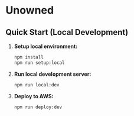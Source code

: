 # Unowned

## Quick Start (Local Development)

1. **Setup local environment:**

   ```bash
   npm install
   npm run setup:local
   ```

2. **Run local development server:**

   ```bash
   npm run local:dev
   ```

3. **Deploy to AWS:**
   ```bash
   npm run deploy:dev
   ```
